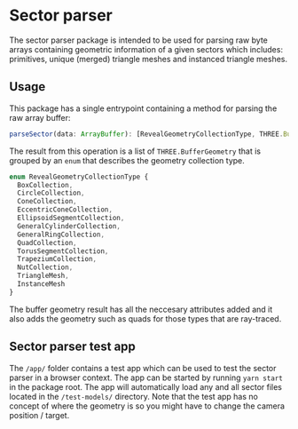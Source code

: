 # Sector parser
The sector parser package is intended to be used for parsing raw byte arrays containing geometric information of a given sectors which includes: primitives, unique (merged) triangle meshes and instanced triangle meshes. 

## Usage
This package has a single entrypoint containing a method for parsing the raw array buffer:

```ts
parseSector(data: ArrayBuffer): [RevealGeometryCollectionType, THREE.BufferGeometry][];
```

The result from this operation is a list of `THREE.BufferGeometry` that is grouped by an `enum` that describes the geometry collection type.

```ts
enum RevealGeometryCollectionType {
  BoxCollection,
  CircleCollection,
  ConeCollection,
  EccentricConeCollection,
  EllipsoidSegmentCollection,
  GeneralCylinderCollection,
  GeneralRingCollection,
  QuadCollection,
  TorusSegmentCollection,
  TrapeziumCollection,
  NutCollection,
  TriangleMesh,
  InstanceMesh
}
```
The buffer geometry result has all the neccesary attributes added and it also adds the geometry such as quads for those types that are ray-traced.

## Sector parser test app
The `/app/` folder contains a test app which can be used to test the sector parser in a browser context. The app can be started by running `yarn start` in the package root.
The app will automatically load any and all sector files located in the `/test-models/` directory. Note that the test app has no concept of where the geometry is so you might have to change the camera position / target. 